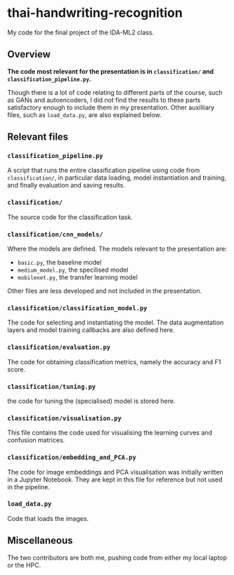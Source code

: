 # thai-handwriting-recognition

My code for the final project of the IDA-ML2 class.

## Overview

**The code most relevant for the presentation is in `classification/` and `classification_pipeline.py`.**

Though there is a lot of code relating to different parts of the course, such as GANs and autoencoders, I did not find the results to these parts satisfactory enough to include them in my presentation. Other auxilliary files, such as `load_data.py`, are also explained below. 

## Relevant files
### `classification_pipeline.py`
A script that runs the entire classification pipeline using code from `classification/`, in particular data loading, model instantiation and training, and finally evaluation and saving results.

### `classification/`
The source code for the classification task.

### `classification/cnn_models/`
Where the models are defined. The models relevant to the presentation are:
* `basic.py`, the baseline model
* `medium_model.py`, the specilised model
* `mobilenet.py`, the transfer learning model

Other files are less developed and not included in the presentation.

### `classification/classification_model.py`
The code for selecting and instantiating the model. The data augmentation layers and model training callbacks are also defined here.

### `classification/evaluation.py`
The code for obtaining classification metrics, namely the accuracy and F1 score.

### `classification/tuning.py`
the code for tuning the (specialised) model is stored here.

### `classification/visualisation.py`
This file contains the code used for visualising the learning curves and confusion matrices.

### `classification/embedding_and_PCA.py`
The code for image embeddings and PCA visualisation was initially written in a Jupyter Notebook. They are kept in this file for reference but not used in the pipeline.

### `load_data.py`
Code that loads the images.

## Miscellaneous
The two contributors are both me, pushing code from either my local laptop or the HPC.
